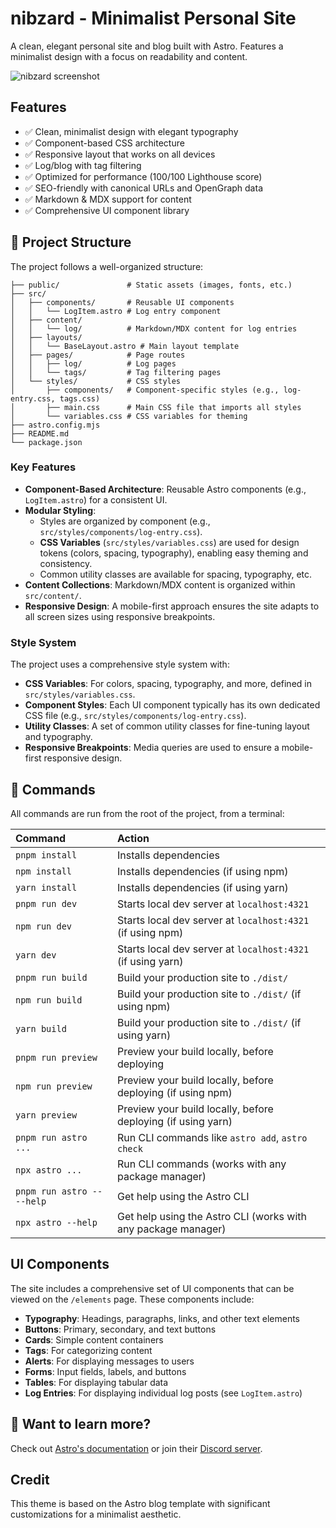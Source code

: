 # nibzard - Minimalist Personal Site

A clean, elegant personal site and blog built with Astro. Features a minimalist design with a focus on readability and content.

![nibzard screenshot](https://github.com/withastro/astro/assets/2244813/ff10799f-a816-4703-b967-c78997e8323d)

## Features

- ✅ Clean, minimalist design with elegant typography
- ✅ Component-based CSS architecture
- ✅ Responsive layout that works on all devices
- ✅ Log/blog with tag filtering
- ✅ Optimized for performance (100/100 Lighthouse score)
- ✅ SEO-friendly with canonical URLs and OpenGraph data
- ✅ Markdown & MDX support for content
- ✅ Comprehensive UI component library

## 🚀 Project Structure

The project follows a well-organized structure:

```text
├── public/               # Static assets (images, fonts, etc.)
├── src/
│   ├── components/       # Reusable UI components
│   │   └── LogItem.astro # Log entry component
│   ├── content/
│   │   └── log/          # Markdown/MDX content for log entries
│   ├── layouts/
│   │   └── BaseLayout.astro # Main layout template
│   ├── pages/            # Page routes
│   │   ├── log/          # Log pages
│   │   └── tags/         # Tag filtering pages
│   └── styles/           # CSS styles
│       ├── components/   # Component-specific styles (e.g., log-entry.css, tags.css)
│       ├── main.css      # Main CSS file that imports all styles
│       └── variables.css # CSS variables for theming
├── astro.config.mjs
├── README.md
└── package.json
```

### Key Features

- **Component-Based Architecture**: Reusable Astro components (e.g., `LogItem.astro`) for a consistent UI.
- **Modular Styling**:
    - Styles are organized by component (e.g., `src/styles/components/log-entry.css`).
    - **CSS Variables** (`src/styles/variables.css`) are used for design tokens (colors, spacing, typography), enabling easy theming and consistency.
    - Common utility classes are available for spacing, typography, etc.
- **Content Collections**: Markdown/MDX content is organized within `src/content/`.
- **Responsive Design**: A mobile-first approach ensures the site adapts to all screen sizes using responsive breakpoints.

### Style System
The project uses a comprehensive style system with:

- **CSS Variables**: For colors, spacing, typography, and more, defined in `src/styles/variables.css`.
- **Component Styles**: Each UI component typically has its own dedicated CSS file (e.g., `src/styles/components/log-entry.css`).
- **Utility Classes**: A set of common utility classes for fine-tuning layout and typography.
- **Responsive Breakpoints**: Media queries are used to ensure a mobile-first responsive design.

## 🧞 Commands

All commands are run from the root of the project, from a terminal:

| Command                    | Action                                           |
| :------------------------ | :----------------------------------------------- |
| `pnpm install`             | Installs dependencies                            |
| `npm install`              | Installs dependencies (if using npm)             |
| `yarn install`             | Installs dependencies (if using yarn)            |
| `pnpm run dev`             | Starts local dev server at `localhost:4321`      |
| `npm run dev`              | Starts local dev server at `localhost:4321` (if using npm) |
| `yarn dev`                 | Starts local dev server at `localhost:4321` (if using yarn) |
| `pnpm run build`           | Build your production site to `./dist/`          |
| `npm run build`            | Build your production site to `./dist/` (if using npm) |
| `yarn build`               | Build your production site to `./dist/` (if using yarn) |
| `pnpm run preview`         | Preview your build locally, before deploying     |
| `npm run preview`          | Preview your build locally, before deploying (if using npm) |
| `yarn preview`             | Preview your build locally, before deploying (if using yarn) |
| `pnpm run astro ...`       | Run CLI commands like `astro add`, `astro check` |
| `npx astro ...`            | Run CLI commands (works with any package manager) |
| `pnpm run astro -- --help` | Get help using the Astro CLI                     |
| `npx astro --help`         | Get help using the Astro CLI (works with any package manager) |

## UI Components

The site includes a comprehensive set of UI components that can be viewed on the `/elements` page. These components include:

- **Typography**: Headings, paragraphs, links, and other text elements
- **Buttons**: Primary, secondary, and text buttons
- **Cards**: Simple content containers
- **Tags**: For categorizing content
- **Alerts**: For displaying messages to users
- **Forms**: Input fields, labels, and buttons
- **Tables**: For displaying tabular data
- **Log Entries**: For displaying individual log posts (see `LogItem.astro`)

## 👀 Want to learn more?

Check out [Astro's documentation](https://docs.astro.build) or join their [Discord server](https://astro.build/chat).

## Credit

This theme is based on the Astro blog template with significant customizations for a minimalist aesthetic.
